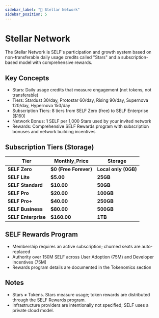 ```yaml
---
sidebar_label: "🌌 Stellar Network"
sidebar_position: 5
---
```


# Stellar Network

The Stellar Network is SELF's participation and growth system based on non-transferable daily usage credits called "Stars" and a subscription-based model with comprehensive rewards.

## Key Concepts

- Stars: Daily usage credits that measure engagement (not tokens, not transferable)
- Tiers: Stardust 30/day, Protostar 60/day, Rising 90/day, Supernova 120/day, Hypernova 150/day
- Subscription Tiers: 8 tiers from SELF Zero (free) to SELF Enterprise ($160)
- Network Bonus: 1 SELF per 1,000 Stars used by your invited network
- Rewards: Comprehensive SELF Rewards program with subscription bonuses and network building incentives

## Subscription Tiers (Storage)

| Tier | Monthly_Price | Storage |
| -- | -- | -- |
| **SELF Zero** | **$0 (Free Forever)** | **Local only (0GB)** |
| **SELF Lite** | **$5.00** | **25GB** |
| **SELF Standard** | **$10.00** | **50GB** |
| **SELF Pro** | **$20.00** | **100GB** |
| **SELF Pro+** | **$40.00** | **250GB** |
| **SELF Business** | **$80.00** | **500GB** |
| **SELF Enterprise** | **$160.00** | **1TB** |

## SELF Rewards Program

- Membership requires an active subscription; churned seats are auto-replaced
- Authority over 150M SELF across User Adoption (75M) and Developer Incentives (75M)
- Rewards program details are documented in the Tokenomics section

## Notes

- Stars ≠ Tokens. Stars measure usage; token rewards are distributed through the SELF Rewards program.
- Infrastructure providers are intentionally not specified; SELF uses a private cloud model.
